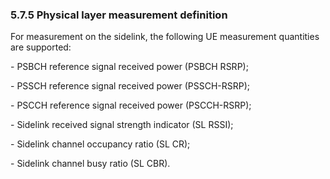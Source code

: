 ### 5.7.5 Physical layer measurement definition

For measurement on the sidelink, the following UE measurement quantities
are supported:

\- PSBCH reference signal received power (PSBCH RSRP);

\- PSSCH reference signal received power (PSSCH-RSRP);

\- PSСCH reference signal received power (PSCCH-RSRP);

\- Sidelink received signal strength indicator (SL RSSI);

\- Sidelink channel occupancy ratio (SL CR);

\- Sidelink channel busy ratio (SL CBR).